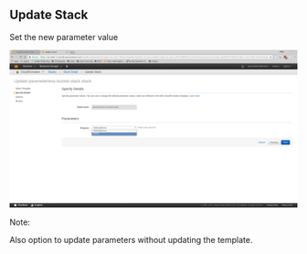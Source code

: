 ## Update Stack

Set the new parameter value

![Set new parameter](images/param-tag-bucket/new-parameters.png)

Note:

Also option to update parameters without updating the template.
